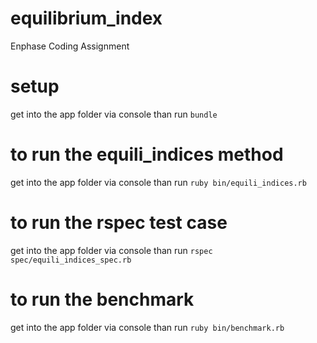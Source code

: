 # equilibrium_index
Enphase Coding Assignment

# setup
get into the app folder via console than 
run `bundle`

# to run the equili_indices method
get into the app folder via console than 
run `ruby bin/equili_indices.rb`

# to run the rspec test case
get into the app folder via console than 
run `rspec spec/equili_indices_spec.rb`

# to run the benchmark
get into the app folder via console than 
run `ruby bin/benchmark.rb`
